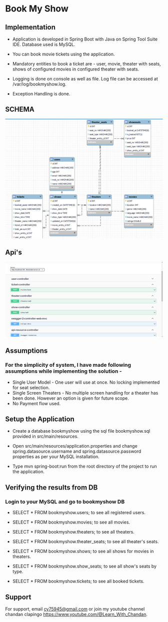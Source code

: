 
# Book My Show 

## Implementation
- Application is developed in Spring Boot with Java  on Spring Tool Suite IDE. Database used is MySQL.

- You can book movie tickets using the application.

- Mandatory entities to book a ticket are - user, movie, theater with seats, shows of configured movies in configured theater with seats.

- Logging is done on console as well as file. Log file can be accessed at /var/log/bookmyshow.log.

- Exception Handling is done.

## SCHEMA
![schema](https://github.com/chandanyadav8/Book_My_Show/blob/main/ScreenShots/schema.png?raw=true)

## Api's

![api](https://github.com/chandanyadav8/Book_My_Show/blob/main/ScreenShots/api's.png?raw=true)

## Assumptions
### For the simplicity of system, I have made following assumptions while implementing the solution -

- Single User Model - One user will use at once. No locking implemented for seat selection.
- Single Screen Theaters - No multiple screen handling for a theater has been done. However an option is given for future scope.
- No Payment flow used.

## Setup the Application
- Create a database bookmyshow using the sql file bookmyshow.sql provided in src/main/resources.

- Open src/main/resources/application.properties and change spring.datasource.username and spring.datasource.password properties as per your MySQL installation.

- Type mvn spring-boot:run from the root directory of the project to run the application.

## Verifying the results from DB
### Login to your MySQL and go to bookmyshow DB

- SELECT * FROM bookmyshow.users; to see all registered users.

- SELECT * FROM bookmyshow.movies; to see all movies.

- SELECT * FROM bookmyshow.theaters; to see all theaters.

- SELECT * FROM bookmyshow.theater_seats; to see all theater's seats.

- SELECT * FROM bookmyshow.shows; to see all shows for movies in theaters.

- SELECT * FROM bookmyshow.show_seats; to see all show's seats by type.

- SELECT * FROM bookmyshow.tickets; to see all booked tickets.



## Support

For support, email cy75945@gmail.com or join my youtube channel chandan clapingo https://www.youtube.com/@Learn_With_Chandan.


